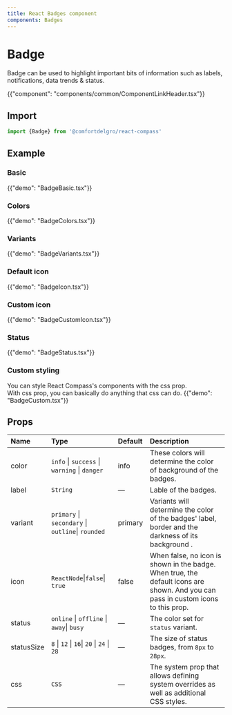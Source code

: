 ```yaml
---
title: React Badges component
components: Badges
---
```


# Badge

<p class="description">Badge can be used to highlight important bits of information such as labels, notifications, data trends & status.</p>

{{"component": "components/common/ComponentLinkHeader.tsx"}}

## Import

```js
import {Badge} from '@comfortdelgro/react-compass'
```

## Example

### Basic

{{"demo": "BadgeBasic.tsx"}}

### Colors

{{"demo": "BadgeColors.tsx"}}

### Variants

{{"demo": "BadgeVariants.tsx"}}

### Default icon

{{"demo": "BadgeIcon.tsx"}}

### Custom icon

{{"demo": "BadgeCustomIcon.tsx"}}

### Status

{{"demo": "BadgeStatus.tsx"}}

### Custom styling

You can style React Compass's components with the css prop.<br>
With css prop, you can basically do anything that css can do.
{{"demo": "BadgeCustom.tsx"}}

## Props

| Name       | Type                                              | Default | Description                                                                                                                       |
| :--------- | :------------------------------------------------ | :------ | :-------------------------------------------------------------------------------------------------------------------------------- |
| color      | `info` \| `success` \| `warning` \| `danger`      | info    | These colors will determine the color of background of the badges.                                                                |
| label      | `String `                                         | —       | Lable of the badges.                                                                                                              |
| variant    | `primary` \| `secondary` \| `outline`\| `rounded` | primary | Variants will determine the color of the badges' label, border and the darkness of its background .                               |
| icon       | `ReactNode`\|`false`\| `true`                     | false   | When false, no icon is shown in the badge. When true, the default icons are shown. And you can pass in custom icons to this prop. |
| status     | `online` \| `offline` \| `away`\| `busy`          | —       | The color set for `status` variant.                                                                                               |
| statusSize | `8` \| `12` \| `16`\| `20` \| `24` \| `28`        | —       | The size of status badges, from `8px` to `28px`.                                                                                  |
| css        | `CSS`                                             | —       | The system prop that allows defining system overrides as well as additional CSS styles.                                           |
